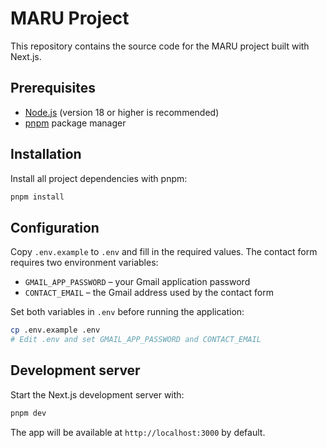# MARU Project

This repository contains the source code for the MARU project built with Next.js.

## Prerequisites

- [Node.js](https://nodejs.org/) (version 18 or higher is recommended)
- [pnpm](https://pnpm.io/) package manager

## Installation

Install all project dependencies with pnpm:

```bash
pnpm install
```

## Configuration

Copy `.env.example` to `.env` and fill in the required values.
The contact form requires two environment variables:

* `GMAIL_APP_PASSWORD` – your Gmail application password
* `CONTACT_EMAIL` – the Gmail address used by the contact form

Set both variables in `.env` before running the application:

```bash
cp .env.example .env
# Edit .env and set GMAIL_APP_PASSWORD and CONTACT_EMAIL
```

## Development server

Start the Next.js development server with:

```bash
pnpm dev
```

The app will be available at `http://localhost:3000` by default.
